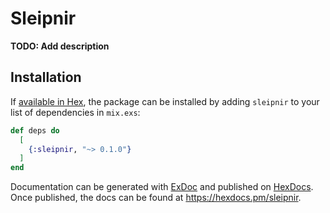 # Sleipnir

**TODO: Add description**

## Installation

If [available in Hex](https://hex.pm/docs/publish), the package can be installed
by adding `sleipnir` to your list of dependencies in `mix.exs`:

```elixir
def deps do
  [
    {:sleipnir, "~> 0.1.0"}
  ]
end
```

Documentation can be generated with [ExDoc](https://github.com/elixir-lang/ex_doc)
and published on [HexDocs](https://hexdocs.pm). Once published, the docs can
be found at <https://hexdocs.pm/sleipnir>.

